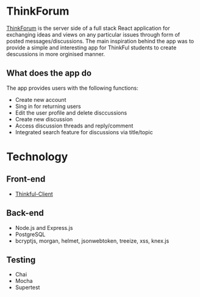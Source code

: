# ThinkForum 

[ThinkForum](https://thinkforum.now.sh/) is the server side of a full stack React application for 
exchanging ideas and views on any particular issues through form of posted messages/discussions. 
The main inspiration behind the app was to provide a simple and interesting app for ThinkFul 
students to create descussions in more orginised manner.


## What does the app do

The app provides users with the following functions:

* Create new account
* Sing in for returning users
* Edit the user profile and delete disccussions 
* Create new discussion
* Access discussion threads and reply/comment  
* Integrated search feature for discussions via title/topic

# Technology

## Front-end

* [Thinkful-Client](https://github.com/ZolFallows/thinkforum-client)

## Back-end

* Node.js and Express.js 
* PostgreSQL
* bcryptjs, morgan, helmet, jsonwebtoken, treeize, xss, knex.js

## Testing

* Chai
* Mocha
* Supertest
